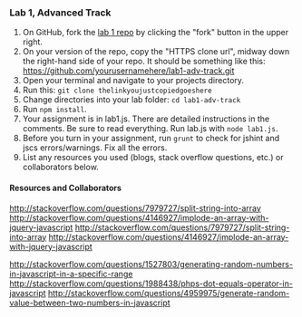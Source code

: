 ### Lab 1, Advanced Track

1. On GitHub, fork the <a href="https://github.com/codefellows/F2-JavaScript-lab1-adv-track">lab 1 repo</a> by clicking the "fork" button in the upper right.
2. On your version of the repo, copy the "HTTPS clone url", midway down the right-hand side of your repo. It should be something like this: https://github.com/yourusernamehere/lab1-adv-track.git
3. Open your terminal and navigate to your projects directory.
4. Run this: `git clone thelinkyoujustcopiedgoeshere`
5. Change directories into your lab folder: `cd lab1-adv-track`
6. Run `npm install`.
7. Your assignment is in lab1.js. There are detailed instructions in the
comments. Be sure to read everything. Run lab.js with `node lab1.js`.
8. Before you turn in your assignment, run `grunt` to check for jshint and jscs errors/warnings. Fix all the errors.
9. List any resources you used (blogs, stack overflow questions, etc.) or collaborators below.


#### Resources and Collaborators
http://stackoverflow.com/questions/7979727/split-string-into-array http://stackoverflow.com/questions/4146927/implode-an-array-with-jquery-javascript
http://stackoverflow.com/questions/7979727/split-string-into-array
http://stackoverflow.com/questions/4146927/implode-an-array-with-jquery-javascript

http://stackoverflow.com/questions/1527803/generating-random-numbers-in-javascript-in-a-specific-range
http://stackoverflow.com/questions/1988438/phps-dot-equals-operator-in-javascript
http://stackoverflow.com/questions/4959975/generate-random-value-between-two-numbers-in-javascript
